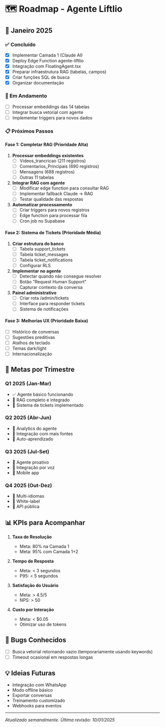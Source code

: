 # 🗺️ Roadmap - Agente Liftlio

## 📅 Janeiro 2025

### ✅ Concluído
- [x] Implementar Camada 1 (Claude AI)
- [x] Deploy Edge Function agente-liftlio
- [x] Integração com FloatingAgent.tsx
- [x] Preparar infraestrutura RAG (tabelas, campos)
- [x] Criar funções SQL de busca
- [x] Organizar documentação

### 🔄 Em Andamento
- [ ] Processar embeddings das 14 tabelas
- [ ] Integrar busca vetorial com agente
- [ ] Implementar triggers para novos dados

### 📋 Próximos Passos

#### Fase 1: Completar RAG (Prioridade Alta)
1. **Processar embeddings existentes**
   - [ ] Videos_trancricao (211 registros)
   - [ ] Comentarios_Principais (690 registros)
   - [ ] Mensagens (688 registros)
   - [ ] Outras 11 tabelas

2. **Integrar RAG com agente**
   - [ ] Modificar edge function para consultar RAG
   - [ ] Implementar fallback Claude → RAG
   - [ ] Testar qualidade das respostas

3. **Automatizar processamento**
   - [ ] Criar triggers para novos registros
   - [ ] Edge function para processar fila
   - [ ] Cron job no Supabase

#### Fase 2: Sistema de Tickets (Prioridade Média)
1. **Criar estrutura do banco**
   - [ ] Tabela support_tickets
   - [ ] Tabela ticket_messages
   - [ ] Tabela ticket_notifications
   - [ ] Configurar RLS

2. **Implementar no agente**
   - [ ] Detectar quando não consegue resolver
   - [ ] Botão "Request Human Support"
   - [ ] Capturar contexto da conversa

3. **Painel administrativo**
   - [ ] Criar rota /admin/tickets
   - [ ] Interface para responder tickets
   - [ ] Sistema de notificações

#### Fase 3: Melhorias UX (Prioridade Baixa)
- [ ] Histórico de conversas
- [ ] Sugestões preditivas
- [ ] Atalhos de teclado
- [ ] Temas dark/light
- [ ] Internacionalização

## 🎯 Metas por Trimestre

### Q1 2025 (Jan-Mar)
- ✅ Agente básico funcionando
- 🎯 RAG completo e integrado
- 🎯 Sistema de tickets implementado

### Q2 2025 (Abr-Jun)
- 🎯 Analytics do agente
- 🎯 Integração com mais fontes
- 🎯 Auto-aprendizado

### Q3 2025 (Jul-Set)
- 🎯 Agente proativo
- 🎯 Integração por voz
- 🎯 Mobile app

### Q4 2025 (Out-Dez)
- 🎯 Multi-idiomas
- 🎯 White-label
- 🎯 API pública

## 📊 KPIs para Acompanhar

1. **Taxa de Resolução**
   - Meta: 80% na Camada 1
   - Meta: 95% com Camada 1+2

2. **Tempo de Resposta**
   - Meta: < 3 segundos
   - P95: < 5 segundos

3. **Satisfação do Usuário**
   - Meta: > 4.5/5
   - NPS: > 50

4. **Custo por Interação**
   - Meta: < $0.05
   - Otimizar uso de tokens

## 🐛 Bugs Conhecidos
- [ ] Busca vetorial retornando vazio (temporariamente usando keywords)
- [ ] Timeout ocasional em respostas longas

## 💡 Ideias Futuras
- Integração com WhatsApp
- Modo offline básico
- Exportar conversas
- Treinamento customizado
- Webhooks para eventos

---

*Atualizado semanalmente. Última revisão: 10/01/2025*